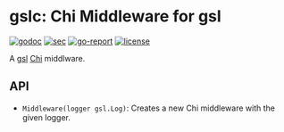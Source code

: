 # gslc: Chi Middleware for gsl
[![godoc](https://godoc.org/github.com/hashamali/gslc?status.svg)](http://godoc.org/github.com/hashamali/gslc)
[![sec](https://img.shields.io/github/workflow/status/hashamali/gslc/security?label=security&style=flat-square)](https://github.com/hashamali/gslc/actions?query=workflow%3Asecurity)
[![go-report](https://goreportcard.com/badge/github.com/hashamali/gslc)](https://goreportcard.com/report/github.com/hashamali/gslc)
[![license](https://badgen.net/github/license/hashamali/gslc)](https://opensource.org/licenses/MIT)

A [gsl](https://github.com/hashamali/gsl) [Chi](https://github.com/go-chi/chi) middlware.

## API

* `Middleware(logger gsl.Log)`: Creates a new Chi middleware with the given logger.